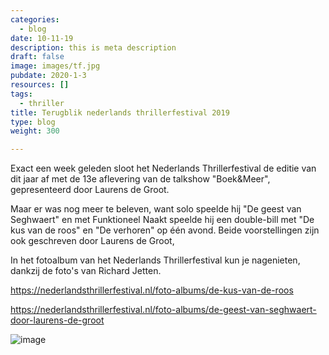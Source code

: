 ```yaml
---
categories:
  - blog
date: 10-11-19
description: this is meta description
draft: false
image: images/tf.jpg
pubdate: 2020-1-3
resources: []
tags:
  - thriller
title: Terugblik nederlands thrillerfestival 2019
type: blog
weight: 300

---
```


Exact een week geleden sloot het Nederlands Thrillerfestival de editie
van dit jaar af met de 13e aflevering van de talkshow "Boek&Meer",
gepresenteerd door Laurens de Groot.

Maar er was nog meer te beleven, want solo speelde hij "De geest van
Seghwaert" en met Funktioneel Naakt speelde hij een double-bill met "De
kus van de roos" en "De verhoren" op één avond. Beide voorstellingen
zijn ook geschreven door Laurens de Groot,

In het fotoalbum van het Nederlands Thrillerfestival kun je nagenieten,
dankzij de foto's van Richard Jetten.

https://nederlandsthrillerfestival.nl/foto-albums/de-kus-van-de-roos

https://nederlandsthrillerfestival.nl/foto-albums/de-geest-van-seghwaert-door-laurens-de-groot

![image](../../images/ft2.jpg)

